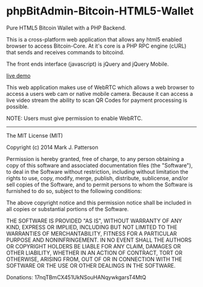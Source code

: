phpBitAdmin-Bitcoin-HTML5-Wallet
=================================

Pure HTML5 Bitcoin Wallet with a PHP Backend.

This is a cross-platform web application that allows any html5 enabled browser to access Bitcoin-Core.   At it's core is a PHP RPC engine (cURL) that sends and receives commands to bitcoind. 

The front ends interface (javascript) is jQuery and jQuery Mobile. 

[live demo](http://phpbitadmin.com/mobile/)

This web application makes use of WebRTC which allows a web browser to access a users web cam or native mobile camera. Because it can access a live video stream the ability to scan QR Codes for payment processing is possible.

NOTE: Users must give permission to enable WebRTC. 



------------------------------------------------------------------------------------------------------------------
The MIT License (MIT)

Copyright (c) 2014 Mark J. Patterson

Permission is hereby granted, free of charge, to any person obtaining a copy
of this software and associated documentation files (the "Software"), to deal
in the Software without restriction, including without limitation the rights
to use, copy, modify, merge, publish, distribute, sublicense, and/or sell
copies of the Software, and to permit persons to whom the Software is
furnished to do so, subject to the following conditions:

The above copyright notice and this permission notice shall be included in
all copies or substantial portions of the Software.

THE SOFTWARE IS PROVIDED "AS IS", WITHOUT WARRANTY OF ANY KIND, EXPRESS OR
IMPLIED, INCLUDING BUT NOT LIMITED TO THE WARRANTIES OF MERCHANTABILITY,
FITNESS FOR A PARTICULAR PURPOSE AND NONINFRINGEMENT. IN NO EVENT SHALL THE
AUTHORS OR COPYRIGHT HOLDERS BE LIABLE FOR ANY CLAIM, DAMAGES OR OTHER
LIABILITY, WHETHER IN AN ACTION OF CONTRACT, TORT OR OTHERWISE, ARISING FROM,
OUT OF OR IN CONNECTION WITH THE SOFTWARE OR THE USE OR OTHER DEALINGS IN
THE SOFTWARE. 

Donations: 17nqTBmCX451UkNSouHANqywkgarsT4MtQ

